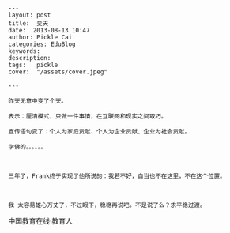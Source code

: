 
    ---
    layout: post  
    title:  变天  
    date:  2013-08-13 10:47  
    author: Pickle Cai  
    categories: EduBlog  
    keywords: 
    description:   
    tags:	pickle   
    cover:  "/assets/cover.jpeg"  

    ---  
    
	昨天无意中变了个天。

	表示：厘清模式，只做一件事情，在互联网和现实之间取巧。

	宣传语句变了：个人为家庭贡献、个人为企业贡献、企业为社会贡献。

	学佛的。。。。。。

	 

	三年了，Frank终于实现了他所说的：我若不好，自当也不在这里，不在这个位置。

	 

	我 太容易雄心万丈了，不过眼下，稳稳再说吧。不是说了么？求平稳过渡。



		    
 中国教育在线·教育人

